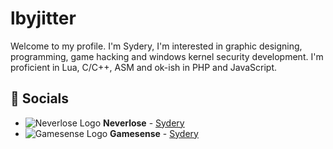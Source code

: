 # lbyjitter
Welcome to my profile. I'm Sydery, I'm interested in graphic designing, programming, game hacking and windows kernel security development. I'm proficient in Lua, C/C++, ASM and ok-ish in PHP and JavaScript.
## 💬 Socials
- ![Neverlose Logo](https://i.imgur.com/onkOahh.png) __Neverlose__ - [Sydery](https://forum.neverlose.cc/u/Sydery)
- ![Gamesense Logo](https://gamesense.pub/favicon.ico) __Gamesense__ - [Sydery](https://gamesense.pub/forums/profile.php?id=5780)
  
